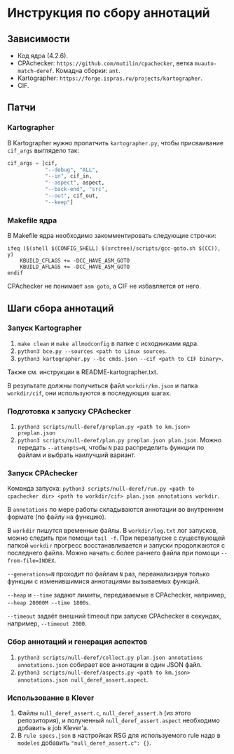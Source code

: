 # Инструкция по сбору аннотаций

## Зависимости

* Код ядра (4.2.6).
* CPAchecker: `https://github.com/mutilin/cpachecker`, ветка `muauto-match-deref`. Комадна сборки: `ant`.
* Kartographer: `https://forge.ispras.ru/projects/kartographer`.
* CIF.

## Патчи

### Kartographer

В Kartographer нужно пропатчить `kartographer.py`, чтобы присваивание `cif_args` выглядело так:

```python
cif_args = [cif,
            "--debug", "ALL",
            "--in", cif_in,
            "--aspect", aspect,
            "--back-end", "src",
            "--out", cif_out,
            "--keep"]
```

### Makefile ядра

В Makefile ядра необходимо закомментировать следующие строчки:

```make
ifeq ($(shell $(CONFIG_SHELL) $(srctree)/scripts/gcc-goto.sh $(CC)), y)
    KBUILD_CFLAGS += -DCC_HAVE_ASM_GOTO
    KBUILD_AFLAGS += -DCC_HAVE_ASM_GOTO
endif
```

CPAchecker не понимает `asm goto`, а CIF не избавляется от него.

## Шаги сбора аннотаций

### Запуск Kartographer

1. `make clean` и `make allmodconfig` в папке с исходниками ядра.
2. `python3 bce.py --sources <path to Linux sources`.
3. `python3 kartographer.py --bc cmds.json --cif <path to CIF binary>`.

Также см. инструкции в README-kartographer.txt.

В результате должны получиться файл `workdir/km.json` и папка `workdir/cif`, они используются в последующих шагах.

### Подготовка к запуску CPAchecker

1. `python3 scripts/null-deref/preplan.py <path to km.json> preplan.json`
2. `python3 scripts/null-deref/plan.py preplan.json plan.json`. Можно передать `--attempts=N`, чтобы `N` раз распределить функции по файлам и выбрать наилучший вариант.

### Запуск CPAchecker

Команда запуска: `python3 scripts/null-deref/run.py <path to cpachecker dir> <path to workdir/cif> plan.json annotations workdir`.

В `annotations` по мере работы складываются аннотации во внутреннем формате (по файлу на функцию).

В `workdir` пишутся временные файлы. В `workdir/log.txt` лог запусков, можно следить  при помощи `tail -f`. При перезапуске с существующей папкой `workdir` прогресс восстанавливается и запуски продолжаются с последнего файла. Можно начать с более раннего файла при помощи `--from-file=INDEX`.

`--generations=N` проходит по файлам `N` раз, переанализируя только функции с изменившимися аннотациями вызываемых функций.

`--heap` и `--time` задают лимиты, передаваемые в CPAchecker, например, `--heap 20000M --time 1800s`.

`--timeout` задаёт внешний timeout при запуске CPAchecker в секундах, например, `--timeout 2000`.

### Сбор аннотаций и генерация аспектов

1. `python3 scripts/null-deref/collect.py plan.json annotations annotations.json` собирает все аннотации в один JSON файл.
2. `python3 scripts/null-deref/aspects.py <path to km.json> annotations.json null_deref_assert.aspect`.

### Использование в Klever

1. Файлы `null_deref_assert.c`, `null_deref_assert.h` (из этого репозитория), и полученный `null_deref_assert.aspect` необходимо добавить в job Klever'а.
2. В `rule specs.json` в настройках RSG для используемого rule надо в `modeles` добавить `"null_deref_assert.c": {}`.
